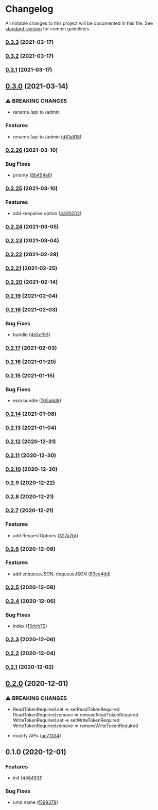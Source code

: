 # Changelog

All notable changes to this project will be documented in this file. See [standard-version](https://github.com/conventional-changelog/standard-version) for commit guidelines.

### [0.3.3](https://github.com/BlackGlory/chan-js/compare/v0.3.2...v0.3.3) (2021-03-17)

### [0.3.2](https://github.com/BlackGlory/chan-js/compare/v0.3.1...v0.3.2) (2021-03-17)

### [0.3.1](https://github.com/BlackGlory/chan-js/compare/v0.3.0...v0.3.1) (2021-03-17)

## [0.3.0](https://github.com/BlackGlory/chan-js/compare/v0.2.26...v0.3.0) (2021-03-14)


### ⚠ BREAKING CHANGES

* rename /api to /admin

### Features

* rename /api to /admin ([d41a818](https://github.com/BlackGlory/chan-js/commit/d41a818b7b2068d46f0b8bd0c69e77d0f216d69f))

### [0.2.26](https://github.com/BlackGlory/chan-js/compare/v0.2.25...v0.2.26) (2021-03-10)


### Bug Fixes

* priority ([8b494e6](https://github.com/BlackGlory/chan-js/commit/8b494e62bfd3fe53cdee973b1c46cd7ce30175b0))

### [0.2.25](https://github.com/BlackGlory/chan-js/compare/v0.2.24...v0.2.25) (2021-03-10)


### Features

* add keepalive option ([4495002](https://github.com/BlackGlory/chan-js/commit/4495002afd56b9d3b473c684887d22a521aa6b70))

### [0.2.24](https://github.com/BlackGlory/chan-js/compare/v0.2.23...v0.2.24) (2021-03-05)

### [0.2.23](https://github.com/BlackGlory/chan-js/compare/v0.2.22...v0.2.23) (2021-03-04)

### [0.2.22](https://github.com/BlackGlory/chan-js/compare/v0.2.21...v0.2.22) (2021-02-28)

### [0.2.21](https://github.com/BlackGlory/chan-js/compare/v0.2.20...v0.2.21) (2021-02-25)

### [0.2.20](https://github.com/BlackGlory/chan-js/compare/v0.2.19...v0.2.20) (2021-02-14)

### [0.2.19](https://github.com/BlackGlory/chan-js/compare/v0.2.18...v0.2.19) (2021-02-04)

### [0.2.18](https://github.com/BlackGlory/chan-js/compare/v0.2.17...v0.2.18) (2021-02-03)


### Bug Fixes

* bundle ([4e5cf93](https://github.com/BlackGlory/chan-js/commit/4e5cf93f30e02647133d4858d6592c238c53c659))

### [0.2.17](https://github.com/BlackGlory/chan-js/compare/v0.2.16...v0.2.17) (2021-02-03)

### [0.2.16](https://github.com/BlackGlory/chan-js/compare/v0.2.15...v0.2.16) (2021-01-20)

### [0.2.15](https://github.com/BlackGlory/chan-js/compare/v0.2.14...v0.2.15) (2021-01-15)


### Bug Fixes

* esm bundle ([765a6d9](https://github.com/BlackGlory/chan-js/commit/765a6d917ce49b5d0b5d70d8b472b210ee60f479))

### [0.2.14](https://github.com/BlackGlory/chan-js/compare/v0.2.13...v0.2.14) (2021-01-08)

### [0.2.13](https://github.com/BlackGlory/chan-js/compare/v0.2.12...v0.2.13) (2021-01-04)

### [0.2.12](https://github.com/BlackGlory/chan-js/compare/v0.2.11...v0.2.12) (2020-12-31)

### [0.2.11](https://github.com/BlackGlory/chan-js/compare/v0.2.10...v0.2.11) (2020-12-30)

### [0.2.10](https://github.com/BlackGlory/chan-js/compare/v0.2.9...v0.2.10) (2020-12-30)

### [0.2.9](https://github.com/BlackGlory/chan-js/compare/v0.2.8...v0.2.9) (2020-12-22)

### [0.2.8](https://github.com/BlackGlory/chan-js/compare/v0.2.7...v0.2.8) (2020-12-21)

### [0.2.7](https://github.com/BlackGlory/chan-js/compare/v0.2.6...v0.2.7) (2020-12-21)


### Features

* add RequestOptions ([327a7bf](https://github.com/BlackGlory/chan-js/commit/327a7bf6df3b33275412110004c981406d6d9501))

### [0.2.6](https://github.com/BlackGlory/chan-js/compare/v0.2.5...v0.2.6) (2020-12-08)


### Features

* add enqueueJSON, dequeueJSON ([83ce4dd](https://github.com/BlackGlory/chan-js/commit/83ce4ddbdfa7538a2f56a9f076cb83014f3d9dcc))

### [0.2.5](https://github.com/BlackGlory/chan-js/compare/v0.2.4...v0.2.5) (2020-12-08)

### [0.2.4](https://github.com/BlackGlory/chan-js/compare/v0.2.3...v0.2.4) (2020-12-06)


### Bug Fixes

* index ([13dcb72](https://github.com/BlackGlory/chan-js/commit/13dcb7213fce1967f5f80bf0ce7385192fa3238d))

### [0.2.3](https://github.com/BlackGlory/chan-js/compare/v0.2.2...v0.2.3) (2020-12-06)

### [0.2.2](https://github.com/BlackGlory/chan-js/compare/v0.2.1...v0.2.2) (2020-12-04)

### [0.2.1](https://github.com/BlackGlory/chan-js/compare/v0.2.0...v0.2.1) (2020-12-02)

## [0.2.0](https://github.com/BlackGlory/chan-js/compare/v0.1.0...v0.2.0) (2020-12-01)


### ⚠ BREAKING CHANGES

* ReadTokenRequired.set => setReadTokenRequired
ReadTokenRequired.remove => removeReadTokenRequired
WriteTokenRequired.set => setWriteTokenRequired
WriteTokenRequired.remove => removeWriteTokenRequired

* modify APIs ([ac71334](https://github.com/BlackGlory/chan-js/commit/ac71334203028d70b9b2743e15e4487f12342ffa))

## 0.1.0 (2020-12-01)


### Features

* init ([446493f](https://github.com/BlackGlory/chan-js/commit/446493fb798fafd9aca6cb69337f09e4121b7fad))


### Bug Fixes

* umd name ([f599379](https://github.com/BlackGlory/chan-js/commit/f59937940224837ec5ea8e78a41f84e76e6b694a))
